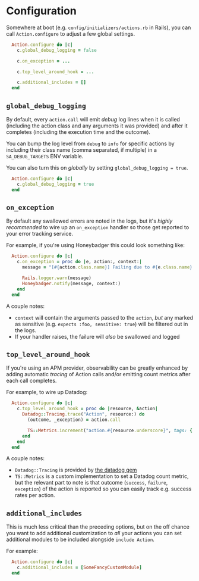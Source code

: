 # Configuration

Somewhere at boot (e.g. `config/initializers/actions.rb` in Rails), you can call `Action.configure` to adjust a few global settings.


```ruby
  Action.configure do |c|
    c.global_debug_logging = false

    c.on_exception = ...

    c.top_level_around_hook = ...

    c.additional_includes = []
  end
```

## `global_debug_logging`

By default, every `action.call` will emit _debug_ log lines when it is called (including the action class and any arguments it was provided) and after it completes (including the execution time and the outcome).

You can bump the log level from `debug` to `info` for specific actions by including their class name (comma separated, if multiple) in a `SA_DEBUG_TARGETS` ENV variable.

You can also turn this on _globally_ by setting `global_debug_logging = true`.

```ruby
  Action.configure do |c|
    c.global_debug_logging = true
  end
```

## `on_exception`

By default any swallowed errors are noted in the logs, but it's _highly recommended_ to wire up an `on_exception` handler so those get reported to your error tracking service.

For example, if you're using Honeybadger this could look something like:


```ruby
  Action.configure do |c|
    c.on_exception = proc do |e, action:, context:|
      message = "[#{action.class.name}] Failing due to #{e.class.name}: #{e.message}"

      Rails.logger.warn(message)
      Honeybadger.notify(message, context:)
    end
  end
```

A couple notes:

  * `context` will contain the arguments passed to the `action`, _but_ any marked as sensitive (e.g. `expects :foo, sensitive: true`) will be filtered out in the logs.
  * If your handler raises, the failure will _also_ be swallowed and logged


## `top_level_around_hook`

If you're using an APM provider, observability can be greatly enhanced by adding automatic _tracing_ of Action calls and/or emitting count metrics after each call completes.

For example, to wire up Datadog:

```ruby
  Action.configure do |c|
    c.top_level_around_hook = proc do |resource, &action|
      Datadog::Tracing.trace("Action", resource:) do
        (outcome, _exception) = action.call

        TS::Metrics.increment("action.#{resource.underscore}", tags: { outcome:, resource: })
      end
    end
  end
```

A couple notes:

  * `Datadog::Tracing` is provided by [the datadog gem](https://rubygems.org/gems/datadog)
  * `TS::Metrics` is a custom implementation to set a Datadog count metric, but the relevant part to note is that outcome (`success`, `failure`, `exception`) of the action is reported so you can easily track e.g. success rates per action.


## `additional_includes`

This is much less critical than the preceding options, but on the off chance you want to add additional customization to _all_ your actions you can set additional modules to be included alongside `include Action`.

For example:

```ruby
  Action.configure do |c|
    c.additional_includes = [SomeFancyCustomModule]
  end
```
